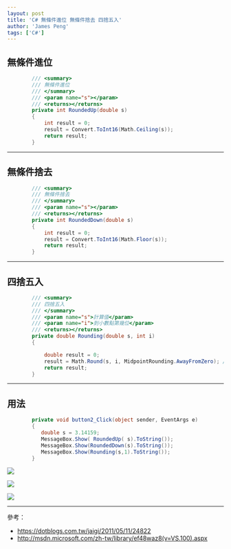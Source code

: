 ```yaml
---
layout: post
title: 'C# 無條件進位 無條件捨去 四捨五入'
author: 'James Peng'
tags: ['C#']
---
```


## 無條件進位 ##

~~~csharp
        /// <summary>
        /// 無條件進位
        /// </summary>
        /// <param name="s"></param>
        /// <returns></returns>
        private int RoundedUp(double s)
        {            
            int result = 0;
            result = Convert.ToInt16(Math.Ceiling(s));
            return result;
        }
~~~


----------

## 無條件捨去 ##

~~~csharp
        /// <summary>
        /// 無條件捨去
        /// </summary>
        /// <param name="s"></param>
        /// <returns></returns>
        private int RoundedDown(double s) 
        {
            int result = 0;
            result = Convert.ToInt16(Math.Floor(s));
            return result;
        }
~~~


----------

## 四捨五入 ##

~~~csharp
        /// <summary>
        /// 四捨五入
        /// </summary>
        /// <param name="s">計算值</param>
        /// <param name="i">到小數點第幾位</param>
        /// <returns></returns>
        private double Rounding(double s, int i)
        {

            double result = 0;
            result = Math.Round(s, i, MidpointRounding.AwayFromZero); //若是要呈現一般認知的四捨五入需加入第三個參數-MidpointRounding.AwayFromZero
            return result;
        }
~~~

----------


## 用法 ##

~~~csharp
        private void button2_Click(object sender, EventArgs e)
        {
           double s = 3.14159;
           MessageBox.Show( RoundedUp( s).ToString());
           MessageBox.Show(RoundedDown(s).ToString());
           MessageBox.Show(Rounding(s,1).ToString());
        }
~~~

![](http://i.imgur.com/8RxEpKs.png)

![](http://i.imgur.com/pWpcGyR.png)

![](http://i.imgur.com/0GNEnoR.png)

----------

參考：

- https://dotblogs.com.tw/jaigi/2011/05/11/24822
- http://msdn.microsoft.com/zh-tw/library/ef48waz8(v=VS.100).aspx
